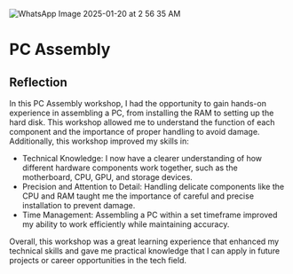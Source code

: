 ![WhatsApp Image 2025-01-20 at 2 56 35 AM](https://github.com/user-attachments/assets/6a3bb5c7-57ac-433b-95f9-506f11dddf81)
# PC Assembly
## Reflection
In this PC Assembly workshop, I had the opportunity to gain hands-on experience in assembling a PC, from installing the RAM to setting up the hard disk. This workshop allowed me to understand the function of each component and the importance of proper handling to avoid damage.
Additionally, this workshop improved my skills in:
- Technical Knowledge: I now have a clearer understanding of how different hardware components work together, such as the motherboard, CPU, GPU, and storage devices.
- Precision and Attention to Detail: Handling delicate components like the CPU and RAM taught me the importance of careful and precise installation to prevent damage.
- Time Management: Assembling a PC within a set timeframe improved my ability to work efficiently while maintaining accuracy.

Overall, this workshop was a great learning experience that enhanced my technical skills and gave me practical knowledge that I can apply in future projects or career opportunities in the tech field.
